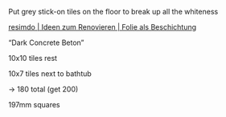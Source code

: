 Put grey stick-on tiles on the floor to break up all the whiteness

[resimdo | Ideen zum Renovieren | Folie als Beschichtung](https://www.resimdo.de/)

“Dark Concrete Beton”

10x10 tiles rest

10x7 tiles next to bathtub

\-> 180 total (get 200)

197mm squares



